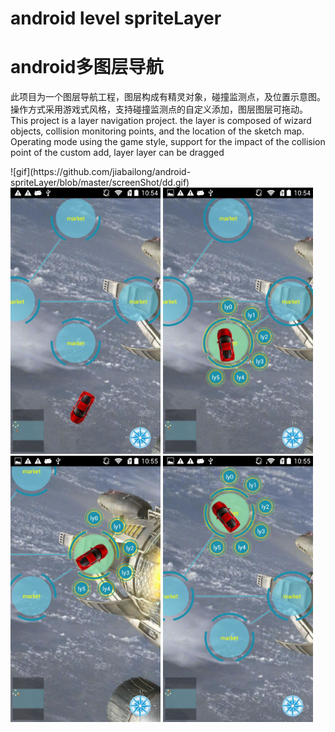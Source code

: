 # android level spriteLayer
<h1>android多图层导航</h1>
<p>
此项目为一个图层导航工程，图层构成有精灵对象，碰撞监测点，及位置示意图。操作方式采用游戏式风格，支持碰撞监测点的自定义添加，图层图层可拖动。
This project is a layer navigation project. the layer is composed of wizard objects, collision monitoring points, and the location of the sketch map. Operating mode using the game style, support for the impact of the collision point of the custom add, layer layer can be dragged</p>
![gif](https://github.com/jiabailong/android-spriteLayer/blob/master/screenShot/dd.gif)

<img src="/screenShot/Screenshot_2016-06-01-10-54-43.jpeg" alt="alt text" title="Title" height=426px width=240px />
<img src="/screenShot/Screenshot_2016-06-01-10-54-52.jpeg" alt="alt text" title="Title" height=426px width=240px />
<img src="/screenShot/Screenshot_2016-06-01-10-55-08.jpeg" alt="alt text" title="Title" height=426px width=240px />
<img src="/screenShot/Screenshot_2016-06-01-10-55-18.jpeg" alt="alt text" title="Title" height=426px width=240px />
